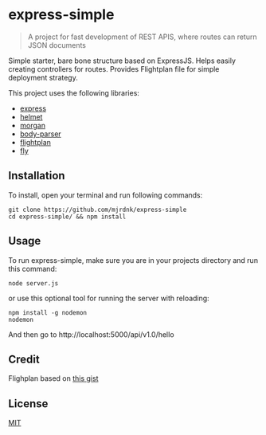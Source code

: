 # express-simple
> A project for fast development of REST APIS, where routes can return JSON documents

Simple starter, bare bone structure based on ExpressJS. Helps easily creating controllers for routes. Provides Flightplan file for simple deployment strategy.

This project uses the following libraries:
- [express](https://www.npmjs.com/package/express)
- [helmet](https://www.npmjs.com/package/helmet)
- [morgan](https://www.npmjs.com/package/morgan)
- [body-parser](https://www.npmjs.com/package/body-parser)
- [flightplan](https://www.npmjs.com/package/flightplan)
- [fly](https://www.npmjs.com/package/fly)

## Installation
To install, open your terminal and run following commands:
```
git clone https://github.com/mjrdnk/express-simple
cd express-simple/ && npm install
```
## Usage
To run express-simple, make sure you are in your projects directory and run this command:

```
node server.js 
```

or use this optional tool for running the server with reloading:

```
npm install -g nodemon
nodemon
```

And then go to http://localhost:5000/api/v1.0/hello

## Credit
Flighplan based on [this gist](https://gist.github.com/learncodeacademy/35045e64d2bbe6eb14f9)

## License

[MIT](LICENSE)
